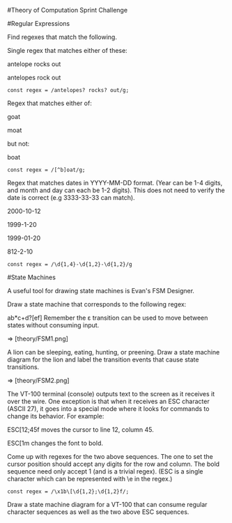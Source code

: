 #Theory of Computation Sprint Challenge

#Regular Expressions

Find regexes that match the following.

Single regex that matches either of these:

antelope rocks out

antelopes rock out

`const regex = /antelopes? rocks? out/g;`

Regex that matches either of:

goat

moat

but not:

boat

`const regex = /[^b]oat/g;`

Regex that matches dates in YYYY-MM-DD format. (Year can be 1-4 digits, and month and day can each be 1-2 digits). This does not need to verify the date is correct (e.g 3333-33-33 can match).

2000-10-12

1999-1-20

1999-01-20

812-2-10

`const regex = /\d{1,4}-\d{1,2}-\d{1,2}/g`

#State Machines

A useful tool for drawing state machines is Evan's FSM Designer.

Draw a state machine that corresponds to the following regex:

ab*c+d?[ef]
Remember the ε transition can be used to move between states without consuming input.

=> [theory/FSM1.png]
 
A lion can be sleeping, eating, hunting, or preening. Draw a state machine diagram for the lion and label the transition events that cause state transitions.

=> [theory/FSM2.png]

The VT-100 terminal (console) outputs text to the screen as it receives it over the wire. One exception is that when it receives an ESC character (ASCII 27), it goes into a special mode where it looks for commands to change its behavior. For example:

ESC[12;45f
moves the cursor to line 12, column 45.

ESC[1m
changes the font to bold.

Come up with regexes for the two above sequences. The one to set the cursor position should accept any digits for the row and column. The bold sequence need only accept 1 (and is a trivial regex). (ESC is a single character which can be represented with \e in the regex.)

`const regex = /\x1b\[\d{1,2};\d{1,2}f/;`

Draw a state machine diagram for a VT-100 that can consume regular character sequences as well as the two above ESC sequences.